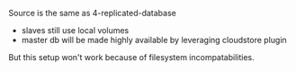 Source is the same as 4-replicated-database

- slaves still use local volumes
- master db will be made highly available by leveraging cloudstore plugin

But this setup won't work because of filesystem incompatabilities.
